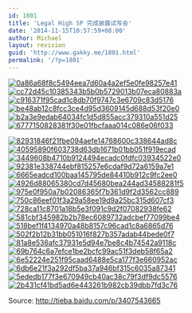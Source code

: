 ```yaml
---
id: 1801
title: 'Legal High SP 完成披露试写会'
date: '2014-11-15T10:57:59+08:00'
author: Michael
layout: revision
guid: 'http://www.gakky.me/1801.html'
permalink: '/?p=1801'
---
```


[![0a86a68f8c5494eea7d60a4a2ef5e0fe98257e41](http://www.yui-aragaki.org/wp-content/uploads/2014/11/0a86a68f8c5494eea7d60a4a2ef5e0fe98257e41.jpg)](http://www.yui-aragaki.org/wp-content/uploads/2014/11/0a86a68f8c5494eea7d60a4a2ef5e0fe98257e41.jpg) [![cc72d45c10385343b5b0b5729013b07eca80883a](http://www.yui-aragaki.org/wp-content/uploads/2014/11/cc72d45c10385343b5b0b5729013b07eca80883a.jpg)](http://www.yui-aragaki.org/wp-content/uploads/2014/11/cc72d45c10385343b5b0b5729013b07eca80883a.jpg) [![c916371f95cad1c8db70f9747c3e6709c83d5176](http://www.yui-aragaki.org/wp-content/uploads/2014/11/c916371f95cad1c8db70f9747c3e6709c83d5176.jpg)](http://www.yui-aragaki.org/wp-content/uploads/2014/11/c916371f95cad1c8db70f9747c3e6709c83d5176.jpg) [![be48ab12c8fcc3ce4d95d3609145d688d53f20e0](http://www.yui-aragaki.org/wp-content/uploads/2014/11/be48ab12c8fcc3ce4d95d3609145d688d53f20e0.jpg)](http://www.yui-aragaki.org/wp-content/uploads/2014/11/be48ab12c8fcc3ce4d95d3609145d688d53f20e0.jpg) [![b2a3e9edab64034fc1d5d855acc379310a551d25](http://www.yui-aragaki.org/wp-content/uploads/2014/11/b2a3e9edab64034fc1d5d855acc379310a551d25.jpg)](http://www.yui-aragaki.org/wp-content/uploads/2014/11/b2a3e9edab64034fc1d5d855acc379310a551d25.jpg) [![6777150828381f30e01fbcfaaa014c086e06f033](http://www.yui-aragaki.org/wp-content/uploads/2014/11/6777150828381f30e01fbcfaaa014c086e06f033.jpg)](http://www.yui-aragaki.org/wp-content/uploads/2014/11/6777150828381f30e01fbcfaaa014c086e06f033.jpg)

[![82931846f21fbe094aefe14768600c338644ad8c](http://www.yui-aragaki.org/wp-content/uploads/2014/11/82931846f21fbe094aefe14768600c338644ad8c.jpg)](http://www.yui-aragaki.org/wp-content/uploads/2014/11/82931846f21fbe094aefe14768600c338644ad8c.jpg) [![40595890f603738d63db1671b01bb051f919ecad](http://www.yui-aragaki.org/wp-content/uploads/2014/11/40595890f603738d63db1671b01bb051f919ecad.jpg)](http://www.yui-aragaki.org/wp-content/uploads/2014/11/40595890f603738d63db1671b01bb051f919ecad.jpg) [![3449608b4710b9124494ecadc0fdfc03934522e0](http://www.yui-aragaki.org/wp-content/uploads/2014/11/3449608b4710b9124494ecadc0fdfc03934522e0.jpg)](http://www.yui-aragaki.org/wp-content/uploads/2014/11/3449608b4710b9124494ecadc0fdfc03934522e0.jpg) [![92381e338744ebf815257e6cdaf9d72a6159a7e1](http://www.yui-aragaki.org/wp-content/uploads/2014/11/92381e338744ebf815257e6cdaf9d72a6159a7e1.jpg)](http://www.yui-aragaki.org/wp-content/uploads/2014/11/92381e338744ebf815257e6cdaf9d72a6159a7e1.jpg) [![6665eadcd100baa145795de84410b912c9fc2ee0](http://www.yui-aragaki.org/wp-content/uploads/2014/11/6665eadcd100baa145795de84410b912c9fc2ee0.jpg)](http://www.yui-aragaki.org/wp-content/uploads/2014/11/6665eadcd100baa145795de84410b912c9fc2ee0.jpg) [![4926d88065380cd7d45680bea244ad34588281f5](http://www.yui-aragaki.org/wp-content/uploads/2014/11/4926d88065380cd7d45680bea244ad34588281f5.jpg)](http://www.yui-aragaki.org/wp-content/uploads/2014/11/4926d88065380cd7d45680bea244ad34588281f5.jpg) [![975e0f950a7b02086365f7b361d9f2d3562cc889](http://www.yui-aragaki.org/wp-content/uploads/2014/11/975e0f950a7b02086365f7b361d9f2d3562cc889.jpg)](http://www.yui-aragaki.org/wp-content/uploads/2014/11/975e0f950a7b02086365f7b361d9f2d3562cc889.jpg) [![750c86eef01f3a29a58ee19d9a25bc315d607cf3](http://www.yui-aragaki.org/wp-content/uploads/2014/11/750c86eef01f3a29a58ee19d9a25bc315d607cf3.jpg)](http://www.yui-aragaki.org/wp-content/uploads/2014/11/750c86eef01f3a29a58ee19d9a25bc315d607cf3.jpg) [![728ca11c8701a18b5e3f091c9d2f07082938fe62](http://www.yui-aragaki.org/wp-content/uploads/2014/11/728ca11c8701a18b5e3f091c9d2f07082938fe62.jpg)](http://www.yui-aragaki.org/wp-content/uploads/2014/11/728ca11c8701a18b5e3f091c9d2f07082938fe62.jpg) [![581cbf345982b2b78ec6089732adcbef77099be4](http://www.yui-aragaki.org/wp-content/uploads/2014/11/581cbf345982b2b78ec6089732adcbef77099be4.jpg)](http://www.yui-aragaki.org/wp-content/uploads/2014/11/581cbf345982b2b78ec6089732adcbef77099be4.jpg) [![518bef1f4134970a48b8157c96cad1c8a6865d76](http://www.yui-aragaki.org/wp-content/uploads/2014/11/518bef1f4134970a48b8157c96cad1c8a6865d76.jpg)](http://www.yui-aragaki.org/wp-content/uploads/2014/11/518bef1f4134970a48b8157c96cad1c8a6865d76.jpg) [![502f2b12b31bb051016f827b357adab44bede0f7](http://www.yui-aragaki.org/wp-content/uploads/2014/11/502f2b12b31bb051016f827b357adab44bede0f7.jpg)](http://www.yui-aragaki.org/wp-content/uploads/2014/11/502f2b12b31bb051016f827b357adab44bede0f7.jpg) [![81a8e536afc37931e5d94e7be8c4b74542a9118c](http://www.yui-aragaki.org/wp-content/uploads/2014/11/81a8e536afc37931e5d94e7be8c4b74542a9118c.jpg)](http://www.yui-aragaki.org/wp-content/uploads/2014/11/81a8e536afc37931e5d94e7be8c4b74542a9118c.jpg) [![69b764c6a7efce1be2bcfc99ac51f3deb58f65a2](http://www.yui-aragaki.org/wp-content/uploads/2014/11/69b764c6a7efce1be2bcfc99ac51f3deb58f65a2.jpg)](http://www.yui-aragaki.org/wp-content/uploads/2014/11/69b764c6a7efce1be2bcfc99ac51f3deb58f65a2.jpg) [![6e52224e251f95caad6488e5ca177f3e660952ac](http://www.yui-aragaki.org/wp-content/uploads/2014/11/6e52224e251f95caad6488e5ca177f3e660952ac.jpg)](http://www.yui-aragaki.org/wp-content/uploads/2014/11/6e52224e251f95caad6488e5ca177f3e660952ac.jpg) [![6db6e21f3a292df5ba37a946bf315c6035a87341](http://www.yui-aragaki.org/wp-content/uploads/2014/11/6db6e21f3a292df5ba37a946bf315c6035a87341.jpg)](http://www.yui-aragaki.org/wp-content/uploads/2014/11/6db6e21f3a292df5ba37a946bf315c6035a87341.jpg) [![5ededb177f3e670949cb40ac38c79f3df9dc5576](http://www.yui-aragaki.org/wp-content/uploads/2014/11/5ededb177f3e670949cb40ac38c79f3df9dc5576.jpg)](http://www.yui-aragaki.org/wp-content/uploads/2014/11/5ededb177f3e670949cb40ac38c79f3df9dc5576.jpg) [![2b431cf41bd5ad6e443261b982cb39dbb7fd3c76](http://www.yui-aragaki.org/wp-content/uploads/2014/11/2b431cf41bd5ad6e443261b982cb39dbb7fd3c76.jpg)](http://www.yui-aragaki.org/wp-content/uploads/2014/11/2b431cf41bd5ad6e443261b982cb39dbb7fd3c76.jpg)

Source: <http://tieba.baidu.com/p/3407543665>